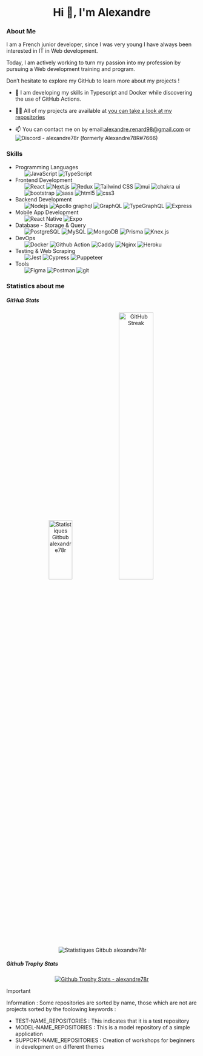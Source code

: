 <h1 align="center">Hi 👋, I'm Alexandre</h1>

<h3>About Me</h3>

<p>
    I am a French junior developer, since I was very young I have always been interested in IT in Web development.
</p>

<p>
    Today, I am actively working to turn my passion into my profession by pursuing a Web development training and program.
</p>

<p>
    Don’t hesitate to explore my GitHub to learn more about my projects !
</p>



- 🌱 I am developing my skills in Typescript and Docker while discovering the use of GitHub Actions.

- 👨‍💻 All of my projects are available at  [you can take a look at my repositories ](https://github.com/Alexandre78R?tab=repositories)

- 📫 You can contact me on by email:alexandre.renard98@gmail.com or <img alt="Discord" src="https://img.shields.io/badge/-Discord-4D3FF6?style=flat-square&logo=discord&logoColor=white"/> - alexandre78r (formerly Alexandre78R#7666)

<h3 align="left">Skills</h3>

<ul>
    <li>
    Programming Languages
    <ul>
    <img alt="JavaScript" src="https://img.shields.io/badge/-JavaScript-F0DB4F?style=flat-square&logo=JavaScript&logoColor=white"/>
    <img alt="TypeScript" src="https://img.shields.io/badge/-TypeScript-007ACC?style=flat-square&logo=typescript&logoColor=white"/>
    </ul>
  </li>
  <li>
    Frontend Development
    <ul>
      <img alt="React" src="https://img.shields.io/badge/-React-45b8d8?style=flat-square&logo=react&logoColor=white"/>
      <img alt="Next.js" src="https://img.shields.io/badge/-Next.js-000000?style=flat-square&logo=next.js&logoColor=white"/>
      <img alt="Redux" src="https://img.shields.io/badge/-Redux-8C1EB2?style=flat-square&logo=redux&logoColor=white"/>
      <img alt="Tailwind CSS" src="https://img.shields.io/badge/-Tailwind%20CSS-26EDED?style=flat-square&logo=tailwindcss&logoColor=white"/>
      <img alt="mui" src="https://img.shields.io/badge/-MUI-167FDC?style=flat-square&logo=mui&logoColor=white"/>
      <img alt="chakra ui" src="https://img.shields.io/badge/-Chakra%20UI-36C5CA?style=flat-square&logo=chakra-ui&logoColor=white"/>
      <img alt="bootstrap" src="https://img.shields.io/badge/-Bootstrap-a259ff?style=flat-square&logo=bootstrap&logoColor=white"/>
      <img alt="sass" src="https://img.shields.io/badge/-SASS-CC69BF?style=flat-square&logo=sass&logoColor=white"/>
      <img alt="html5" src="https://img.shields.io/badge/-HTML5-E34F26?style=flat-square&logo=html5&logoColor=white"/>
      <img alt="css3" src="https://img.shields.io/badge/-CSS3-264de4?style=flat-square&logo=css3&logoColor=white"/>
    </ul>
  </li>
    <li>
    Backend Development
    <ul>
      <img alt="Nodejs" src="https://img.shields.io/badge/-Nodejs-44883e?style=flat-square&logo=Node.js&logoColor=white"/>
      <img alt="Apollo graphql" src="https://img.shields.io/badge/-Apollo%20GraphQL-311C87?style=flat-square&logo=apollo-graphql&logoColor=white"/>
      <img alt="GraphQL" src="https://img.shields.io/badge/-GraphQL-E535AB?style=flat-square&logo=graphql&logoColor=white"/>
      <img alt="TypeGraphQL" src="https://img.shields.io/badge/-TypeGraphQL-5149B8?style=flat-square&logo=graphql&logoColor=white"/>
      <img alt="Express" src="https://img.shields.io/badge/-Express-000000?style=flat-square&logoColor=white"/>
    </ul>
  </li>
  <li>
    Mobile App Development
    <ul>
      <img alt="React Native" src="https://img.shields.io/badge/-React%20Native-45b8d8?style=flat-square&logo=react&logoColor=white"/>
      <img alt="Expo" src="https://img.shields.io/badge/Expo-000000?style=flat-square&logo=expo&logoColor=white"/>
    </ul>
  </li>
  <li>
    Database - Storage & Query
    <ul>
      <img alt="PostgreSQL" src="https://img.shields.io/badge/-PostgreSQL-1D73DC?style=flat-square&logo=PostgreSQL&logoColor=white"/>
      <img alt="MySQL" src="https://img.shields.io/badge/-MySQL-F29111?style=flat-square&logo=MySQL&logoColor=white"/>
      <img alt="MongoDB" src="https://img.shields.io/badge/-MongoDB-1DBA22?style=flat-square&logo=mongodb&logoColor=white"/>
      <img alt="Prisma" src="https://img.shields.io/badge/-Prisma-000000?style=flat-square&logo=Prisma&logoColor=white"/>
      <img alt="Knex.js" src="https://img.shields.io/badge/-Knex.js-E95602?style=flat-square&logo=Knex.js&logoColor=white"/>
    </ul>
  </li>
  
  <li>
    DevOps
    <ul>
      <img alt="Docker" src="https://img.shields.io/badge/-Docker-0db7ed?style=flat-square&logo=docker&logoColor=white"/>
      <img alt="Github Action" src="https://img.shields.io/badge/-Github%20Action-000000?style=flat-square&logo=github$&logoColor=white"/>
      <img alt="Caddy" src="https://img.shields.io/badge/-Caddy-26CFA7?style=flat-square&logo=caddy&logoColor=white"/>
      <img alt="Nginx" src="https://img.shields.io/badge/-Nginx-1EA718?style=flat-square&logo=nginx&logoColor=white"/>
      <img alt="Heroku" src="https://img.shields.io/badge/-Heroku-7B0FF5?style=flat-square&logo=heroku&logoColor=white"/>
    </ul>
  </li>
  
  <li>
    Testing & Web Scraping
    <ul>
      <img alt="Jest" src="https://img.shields.io/badge/-Jest-FC958A?style=flat-square&logo=jest&logoColor=white"/>
      <img alt="Cypress" src="https://img.shields.io/badge/-Cypress-1FC824?style=flat-square&logo=cypress&logoColor=white"/>
      <img alt="Puppeteer" src="https://img.shields.io/badge/-Puppeteer-1DB356?style=flat-square&logo=puppeteer&logoColor=white"/>
    </ul>
  </li>

  <li>
    Tools
    <ul>
      <img alt="Figma" src="https://img.shields.io/badge/-Figma-a259ff?style=flat-square&logo=Figma&logoColor=white"/>
      <img alt="Postman" src="https://img.shields.io/badge/-Postman-F66526?style=flat-square&logo=Postman&logoColor=white"/>
      <img alt="git" src="https://img.shields.io/badge/-Git-F14E32?style=flat-square&logo=git&logoColor=white"/>
    </ul>
  </li>
</ul>


<h3 align="left">Statistics about me </h3>

<h5 align="left">GitHub Stats</h5>
<div align="center">  
    <img src="https://github-readme-stats.vercel.app/api/top-langs/?username=Alexandre78R&theme=dark&hide_border=true&include_all_commits=true&count_private=true&layout=compact&card_width=100" width="35%" height="20%" alt="Statistiques Gitbub alexandre78r" />
    <a href="https://git.io/streak-stats"><img src="https://github-readme-streak-stats.herokuapp.com?user=Alexandre78R&theme=dark&hide_border=true&mode=weekly&card_width=400" width="42.5%" alt="GitHub Streak" /></a>
</div>

<div align="center">    
<p>&nbsp;<img align="center" src="https://github-readme-stats.vercel.app/api?username=alexandre78r&show_icons=true&locale=en&card_width=100&theme=dark" alt="Statistiques Gitbub alexandre78r" /></p>
</div>

<h5 align="left">Github Trophy Stats </h5>
<p align="center"> <a href="https://github.com/ryo-ma/github-profile-trophy"><img src="https://github-profile-trophy.vercel.app/?username=alexandre78r" alt="Github Trophy Stats - alexandre78r" /></a> </p>

> [!IMPORTANT]
> Information : Some repositories are sorted by name, those which are not are projects sorted by the foolowing keywords :

-  TEST-NAME_REPOSITORIES : This indicates that it is a test repository
-  MODEL-NAME_REPOSITORIES : This is a model repository of a simple application
-  SUPPORT-NAME_REPOSITORIES : Creation of workshops for beginners in development on different themes
